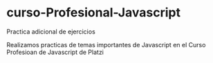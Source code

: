 # curso-Profesional-Javascript
Practica adicional de ejercicios

Realizamos practicas de temas importantes de Javascript en el Curso Profesioan de Javascript de Platzi
